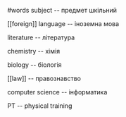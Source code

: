 #words 
subject -- предмет шкільний
<!--SR:!2022-11-07,4,275-->
[[foreign]] language -- іноземна мова
<!--SR:!2022-11-07,4,275-->
literature -- література
<!--SR:!2022-11-07,4,272-->
chemistry -- хімія
<!--SR:!2022-11-07,4,275-->
biology -- біологія
<!--SR:!2022-11-07,4,270-->
[[law]] -- правознавство
<!--SR:!2022-11-07,4,275-->
computer science -- інформатика
<!--SR:!2022-11-06,3,255-->
PT -- physical training
<!--SR:!2022-11-07,4,275-->

